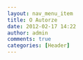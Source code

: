 ```yaml
---
layout: nav_menu_item
title: O Autorze
date: 2012-02-17 14:22
author: admin
comments: true
categories: [Header]
---
```


